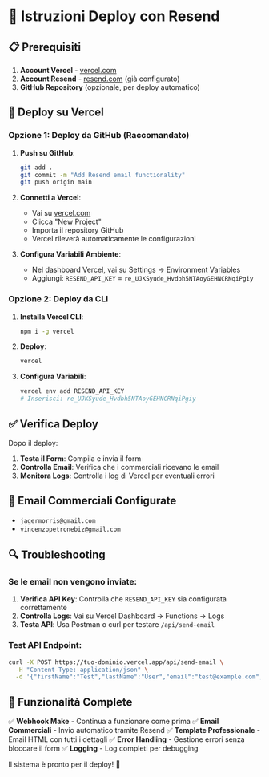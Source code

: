 # 🚀 Istruzioni Deploy con Resend

## 📋 Prerequisiti

1. **Account Vercel** - [vercel.com](https://vercel.com)
2. **Account Resend** - [resend.com](https://resend.com) (già configurato)
3. **GitHub Repository** (opzionale, per deploy automatico)

## 🔧 Deploy su Vercel

### Opzione 1: Deploy da GitHub (Raccomandato)

1. **Push su GitHub**:
   ```bash
   git add .
   git commit -m "Add Resend email functionality"
   git push origin main
   ```

2. **Connetti a Vercel**:
   - Vai su [vercel.com](https://vercel.com)
   - Clicca "New Project"
   - Importa il repository GitHub
   - Vercel rileverà automaticamente le configurazioni

3. **Configura Variabili Ambiente**:
   - Nel dashboard Vercel, vai su Settings → Environment Variables
   - Aggiungi: `RESEND_API_KEY` = `re_UJKSyude_Hvdbh5NTAoyGEHNCRNqiPgiy`

### Opzione 2: Deploy da CLI

1. **Installa Vercel CLI**:
   ```bash
   npm i -g vercel
   ```

2. **Deploy**:
   ```bash
   vercel
   ```

3. **Configura Variabili**:
   ```bash
   vercel env add RESEND_API_KEY
   # Inserisci: re_UJKSyude_Hvdbh5NTAoyGEHNCRNqiPgiy
   ```

## ✅ Verifica Deploy

Dopo il deploy:

1. **Testa il Form**: Compila e invia il form
2. **Controlla Email**: Verifica che i commerciali ricevano le email
3. **Monitora Logs**: Controlla i log di Vercel per eventuali errori

## 📧 Email Commerciali Configurate

- `jagermorris@gmail.com`
- `vincenzopetronebiz@gmail.com`

## 🔍 Troubleshooting

### Se le email non vengono inviate:

1. **Verifica API Key**: Controlla che `RESEND_API_KEY` sia configurata correttamente
2. **Controlla Logs**: Vai su Vercel Dashboard → Functions → Logs
3. **Testa API**: Usa Postman o curl per testare `/api/send-email`

### Test API Endpoint:
```bash
curl -X POST https://tuo-dominio.vercel.app/api/send-email \
  -H "Content-Type: application/json" \
  -d '{"firstName":"Test","lastName":"User","email":"test@example.com","phoneNumber":"1234567890","restaurantName":"Test Restaurant","restaurantZone":"Test Zone","equipmentType":"Test Equipment","timestamp":"2024-01-01T00:00:00.000Z","source":"Test"}'
```

## 🎯 Funzionalità Complete

✅ **Webhook Make** - Continua a funzionare come prima
✅ **Email Commerciali** - Invio automatico tramite Resend
✅ **Template Professionale** - Email HTML con tutti i dettagli
✅ **Error Handling** - Gestione errori senza bloccare il form
✅ **Logging** - Log completi per debugging

Il sistema è pronto per il deploy! 🚀

